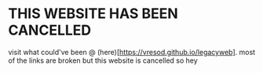 
# THIS WEBSITE HAS BEEN CANCELLED

visit what could've been @ (here)[https://vresod.github.io/legacyweb]. most of the links are broken but this website is cancelled so hey 
